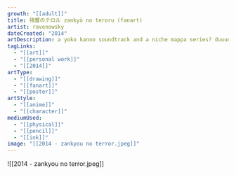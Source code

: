 ```yaml
---
growth: "[[adult]]"
title: 残響のテロル zankyō no teroru (fanart)
artist: ravenowsky
dateCreated: "2014"
artDescription: a yoko kanno soundtrack and a niche mappa series? duuuude, this kid has taste. i didn't have a full grasp of what this series was about when i watched it back in 2014 and it was fairly new then but i tried to rewatch it as an adult and i got goosebumps with how beautiful this anime is. i also did a reaaally good job with the colored pencils on this one. plus, the lines are more refined and with direction. clearly, i exerted effort with this piece and i'm happy!
tagLinks:
  - "[[art]]"
  - "[[personal work]]"
  - "[[2014]]"
artType:
  - "[[drawing]]"
  - "[[fanart]]"
  - "[[poster]]"
artStyle:
  - "[[anime]]"
  - "[[character]]"
mediumUsed:
  - "[[physical]]"
  - "[[pencil]]"
  - "[[ink]]"
image: "[[2014 - zankyou no terror.jpeg]]"
---
```

![[2014 - zankyou no terror.jpeg]]